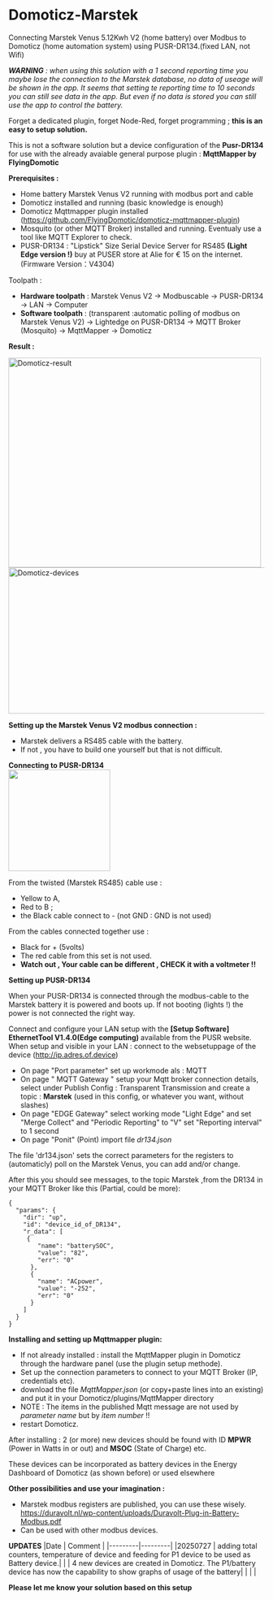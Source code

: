 # Domoticz-Marstek
Connecting Marstek Venus 5.12Kwh V2 (home battery) over Modbus to Domoticz (home automation system) using PUSR-DR134.(fixed LAN, not Wifi)

<i><b>WARNING</b> : when using this solution with a 1 second reporting time you maybe lose the connection to the Marstek database, no data of useage will be shown in the app. 
It seems that setting te reporting time to 10 seconds you can still see data in the app.
But even if no data is stored you can still use the app to control the battery.</i>

Forget a dedicated plugin, forget Node-Red, forget programming ; <b>this is an easy to setup solution.</b>

This is not a software solution but a device configuration of the <b>Pusr-DR134</b> for use with the already avaiable general purpose plugin : <b>MqttMapper by FlyingDomotic</b>

<b>Prerequisites :</b>
  * Home battery Marstek Venus V2 running with modbus port and cable
  * Domoticz installed and running (basic knowledge is enough)
  * Domoticz Mqttmapper plugin installed  (https://github.com/FlyingDomotic/domoticz-mqttmapper-plugin)   
  * Mosquito (or other MQTT Broker) installed and running. Eventualy use a tool like MQTT Explorer to check.
  * PUSR-DR134 : "Lipstick" Size Serial Device Server for RS485 <b>(Light Edge version !)</b> buy at PUSER store at Alie for € 15 on the internet. (Firmware Version：V4304)

Toolpath :
  * <b>Hardware toolpath</b> : Marstek Venus V2 -> Modbuscable -> PUSR-DR134 -> LAN -> Computer
  * <b>Software toolpath</b> : (transparent :automatic polling of modbus on Marstek Venus V2) -> Lightedge on PUSR-DR134 -> MQTT Broker (Mosquito) -> MqttMapper -> Domoticz

<b>Result : </b>

<img width="497" height="413" alt="Domoticz-result" src="https://github.com/user-attachments/assets/84ad113f-1b7a-42d5-974f-11a1b812934b" />

<img width="1084" height="288" alt="Domoticz-devices" src="https://github.com/user-attachments/assets/d52673aa-6b23-4f2f-9b31-b376432cc503" />

<b>Setting up the Marstek Venus V2 modbus connection :</b>
  * Marstek delivers a RS485 cable with the battery.
  * If not , you have to build one yourself but that is not difficult.

<b>Connecting to PUSR-DR134</b>    
<img src="https://github.com/user-attachments/assets/f4eed6a8-ce7b-4c4f-8bcf-92a484edf0b6" width="200">

From the twisted (Marstek RS485) cable use :
  * Yellow to A,
  * Red to B ;
  * the Black cable connect to - (not GND : GND is not used)

From the cables connected together use : 
  * Black for + (5volts)
  * The red cable from this set is not used.
  * <b>Watch out , Your cable can be different , CHECK it with a voltmeter !!</b>

<b>Setting up PUSR-DR134</b>

When your PUSR-DR134 is connected through the modbus-cable to the Marstek battery it is powered and boots up.
If not booting (lights !) the power is not connected the right way.

Connect and configure your LAN setup with the <b>[Setup Software] EthernetTool V1.4.0(Edge computing) </b> available from the PUSR website.
When setup and visible in your LAN : connect to the websetuppage  of the device (http://ip.adres.of.device)

 * On page "Port parameter" set up workmode als : MQTT
 * On page " MQTT Gateway " setup your Mqtt broker connection details, select under Publish Config : Transparent Transmission and create a topic : <b>Marstek</b> (used in this config, or whatever you want, without slashes)
 * On page "EDGE Gateway" select working mode "Light Edge" and set "Merge Collect" and "Periodic Reporting" to "V" set "Reporting interval" to 1 second
 * On page "Ponit" (Point) import file <i>dr134.json</i>

The file 'dr134.json' sets the correct parameters for the registers to (automaticly) poll on the Marstek Venus, you can add and/or change.

After this you should see messages, to the topic Marstek ,from the DR134 in your MQTT Broker like this (Partial, could be more):

````
{
  "params": {
    "dir": "up",
    "id": "device_id_of_DR134",
    "r_data": [
     {
        "name": "batterySOC",
        "value": "82",
        "err": "0"
      },
      {
        "name": "ACpower",
        "value": "-252",
        "err": "0"
      }
    ]
  }
}
````

<b>Installing and setting up Mqttmapper plugin:</b>
  * If not already installed : install the MqttMapper plugin in Domoticz through the hardware panel (use the plugin setup methode).
  * Set up the connection parameters to connect to your MQTT Broker (IP, credentials etc).
  * download the file <i>MqttMapper.json</i> (or copy+paste lines into an existing) and put it in your Domoticz/plugins/MqttMapper directory
  * NOTE : The items in the published Mqtt message are not used by <i>parameter name</i> but by <i>item number</i> !! 
  * restart Domoticz.

After installing : 2 (or more) new devices should be found with ID <b>MPWR</b> (Power in Watts in or out) and <b>MSOC</b> (State of Charge) etc.
 
These devices can be incorporated as battery devices in the Energy Dashboard of Domoticz (as shown before) or used elsewhere

<b>Other possibilities and use your imagination :</b>
  * Marstek modbus registers are published, you can use these wisely. https://duravolt.nl/wp-content/uploads/Duravolt-Plug-in-Battery-Modbus.pdf
  * Can be used with other modbus devices.

<b>UPDATES</b>
|Date     | Comment |
|---------|---------|
|20250727 | adding total counters, temperature of device and feeding for P1 device to be used as Battery device.|
|         | 4 new devices are created in Domoticz. The P1/battery device has now the capability to show graphs of usage of the battery|
|         |         |

<b>Please let me know your solution based on this setup</b>



